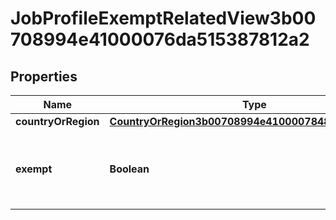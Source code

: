 

# JobProfileExemptRelatedView3b00708994e41000076da515387812a2


## Properties

| Name | Type | Description | Notes |
|------------ | ------------- | ------------- | -------------|
|**countryOrRegion** | [**CountryOrRegion3b00708994e4100007848bc917a112a6**](CountryOrRegion3b00708994e4100007848bc917a112a6.md) |  |  [optional] |
|**exempt** | **Boolean** | Returns the exempt value for this Job Profile Exempt. |  [optional] |



